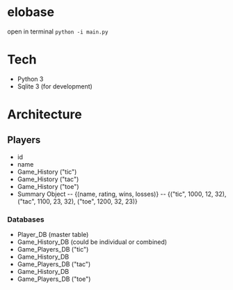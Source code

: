 # elobase    
open in terminal
`python -i main.py`    
# Tech    
 - Python 3    
 - Sqlite 3 (for development)

# Architecture  

## Players

- id
- name
- Game_History ("tic")
- Game_History ("tac")
- Game_History ("toe")
- Summary Object
-- {(name, rating, wins, losses)}
-- {("tic", 1000, 12, 32), ("tac", 1100, 23, 32), ("toe", 1200, 32, 23)}
 ### Databases    
- Player_DB (master table)
- Game_History_DB (could be individual or combined)
- Game_Players_DB ("tic")
- Game_History_DB 
- Game_Players_DB ("tac")
- Game_History_DB
- Game_Players_DB ("toe")
